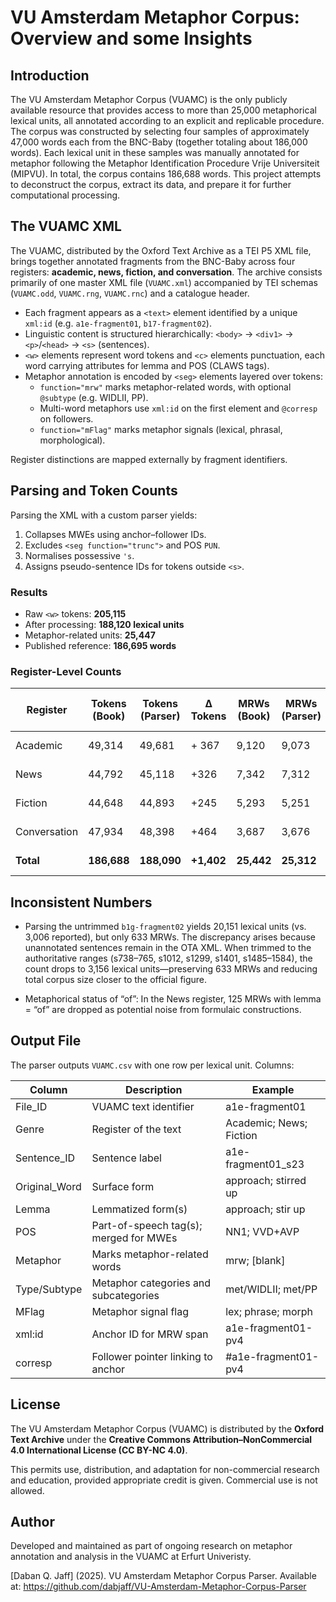 # VU Amsterdam Metaphor Corpus: Overview and some Insights

## Introduction

The VU Amsterdam Metaphor Corpus (VUAMC) is the only publicly available resource that provides access to more than 25,000 metaphorical lexical units, all annotated according to an explicit and replicable procedure. The corpus was constructed by selecting four samples of approximately 47,000 words each from the BNC-Baby (together totaling about 186,000 words). Each lexical unit in these samples was manually annotated for metaphor following the Metaphor Identification Procedure Vrije Universiteit (MIPVU). In total, the corpus contains 186,688 words. This project attempts to deconstruct the corpus, extract its data, and prepare it for further computational processing.

## The VUAMC XML

The VUAMC, distributed by the Oxford Text Archive as a TEI P5 XML file, brings together annotated fragments from the BNC-Baby across four registers: **academic, news, fiction, and conversation**. The archive consists primarily of one master XML file (`VUAMC.xml`) accompanied by TEI schemas (`VUAMC.odd`, `VUAMC.rng`, `VUAMC.rnc`) and a catalogue header.

- Each fragment appears as a `<text>` element identified by a unique `xml:id` (e.g. `a1e-fragment01`, `b17-fragment02`).  
- Linguistic content is structured hierarchically: `<body>` → `<div1>` → `<p>`/`<head>` → `<s>` (sentences).  
- `<w>` elements represent word tokens and `<c>` elements punctuation, each word carrying attributes for lemma and POS (CLAWS tags).  
- Metaphor annotation is encoded by `<seg>` elements layered over tokens:  
  - `function="mrw"` marks metaphor-related words, with optional `@subtype` (e.g. WIDLII, PP).  
  - Multi-word metaphors use `xml:id` on the first element and `@corresp` on followers.  
  - `function="mFlag"` marks metaphor signals (lexical, phrasal, morphological).  

Register distinctions are mapped externally by fragment identifiers.

## Parsing and Token Counts

Parsing the XML with a custom parser yields:

1. Collapses MWEs using anchor–follower IDs.  
2. Excludes `<seg function="trunc">` and POS `PUN`.  
3. Normalises possessive `'s`.  
4. Assigns pseudo-sentence IDs for tokens outside `<s>`.  

### Results

- Raw `<w>` tokens: **205,115**  
- After processing: **188,120 lexical units**  
- Metaphor-related units: **25,447**  
- Published reference: **186,695 words**  

### Register-Level Counts

| Register     | Tokens (Book) | Tokens (Parser) | Δ Tokens | MRWs (Book) | MRWs (Parser) | Δ MRWs | MRW % (Book) | MRW % (Parser) | MRW Δ    %    |
|--------------|----------------|-----------------|----------|-------------|---------------|--------|---------------|----------------|-----------------|
| Academic     | 49,314         | 49,681          | + 367 | 9,120       | 9,073         | –47    | 18.5%         |  18.3%|  - 0.2% |
| News         | 44,792         | 45,118          | +326     | 7,342       | 7,312         | –30    | 16.4%         | 16.2%          | - 0.2% |
| Fiction      | 44,648         | 44,893          | +245     | 5,293       | 5,251         | –42    |  11.9% | 11.7%          | - 0.2% |
| Conversation | 47,934         | 48,398          | +464     | 3,687       | 3,676         | –11    | 7.7%          | 7.6%           | - 0.1% |
| **Total**    | **186,688**    | **188,090**     | **+1,402** | **25,442** | **25,312** |  **–130** | **13.6%** |  **13.5%** | **- 0.1%** |

## Inconsistent Numbers

- Parsing the untrimmed `b1g-fragment02` yields 20,151 lexical units (vs. 3,006 reported), but only 633 MRWs. The discrepancy arises because unannotated sentences remain in the OTA XML. When trimmed to the authoritative ranges (s738–765, s1012, s1299, s1401, s1485–1584), the count drops to 3,156 lexical units—preserving 633 MRWs and reducing total corpus size closer to the official figure.

- Metaphorical status of “of”: In the News register, 125 MRWs with lemma = “of” are dropped as potential noise from formulaic constructions.

## Output File

The parser outputs `VUAMC.csv` with one row per lexical unit. Columns:

| Column        | Description                                | Example                  |
|---------------|--------------------------------------------|--------------------------|
| File_ID       | VUAMC text identifier                      | a1e-fragment01           |
| Genre         | Register of the text                       | Academic; News; Fiction  |
| Sentence_ID   | Sentence label                             | a1e-fragment01_s23       |
| Original_Word | Surface form                               | approach; stirred up     |
| Lemma         | Lemmatized form(s)                         | approach; stir up        |
| POS           | Part-of-speech tag(s); merged for MWEs     | NN1; VVD+AVP             |
| Metaphor      | Marks metaphor-related words               | mrw; [blank]             |
| Type/Subtype  | Metaphor categories and subcategories      | met/WIDLII; met/PP       |
| MFlag         | Metaphor signal flag                       | lex; phrase; morph       |
| xml:id        | Anchor ID for MRW span                     | a1e-fragment01-pv4       |
| corresp       | Follower pointer linking to anchor         | #a1e-fragment01-pv4      |

## License

The VU Amsterdam Metaphor Corpus (VUAMC) is distributed by the **Oxford Text Archive** under the **Creative Commons Attribution–NonCommercial 4.0 International License (CC BY-NC 4.0)**.

This permits use, distribution, and adaptation for non-commercial research and education, provided appropriate credit is given. Commercial use is not allowed.


## Author
Developed and maintained as part of ongoing research on metaphor annotation and analysis in the VUAMC at Erfurt Univeristy.

[Daban Q. Jaff] (2025). VU Amsterdam Metaphor Corpus Parser. Available at: https://github.com/dabjaff/VU-Amsterdam-Metaphor-Corpus-Parser
